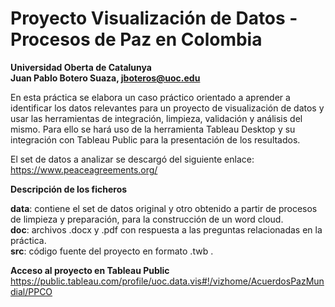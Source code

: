 # Proyecto Visualización de Datos - Procesos de Paz en Colombia
**Universidad Oberta de Catalunya  
Juan Pablo Botero Suaza, jboteros@uoc.edu**    

En esta práctica se elabora un caso práctico orientado a aprender a identificar los datos relevantes para un proyecto de visualización de datos y usar las herramientas de integración, limpieza, validación y análisis del mismo.  Para ello se hará uso de la herramienta Tableau Desktop y su integración con Tableau Public para la presentación de los resultados.  

El set de datos a analizar se descargó del siguiente enlace: https://www.peaceagreements.org/ 

**Descripción de los ficheros**  

**data**: contiene el set de datos original y otro obtenido a partir de procesos de limpieza y preparación, para la construcción de un word cloud.  
**doc**: archivos .docx y .pdf con respuesta a las preguntas relacionadas en la práctica.  
**src**: código fuente del proyecto en formato .twb .  

**Acceso al proyecto en Tableau Public**   
https://public.tableau.com/profile/uoc.data.vis#!/vizhome/AcuerdosPazMundial/PPCO
